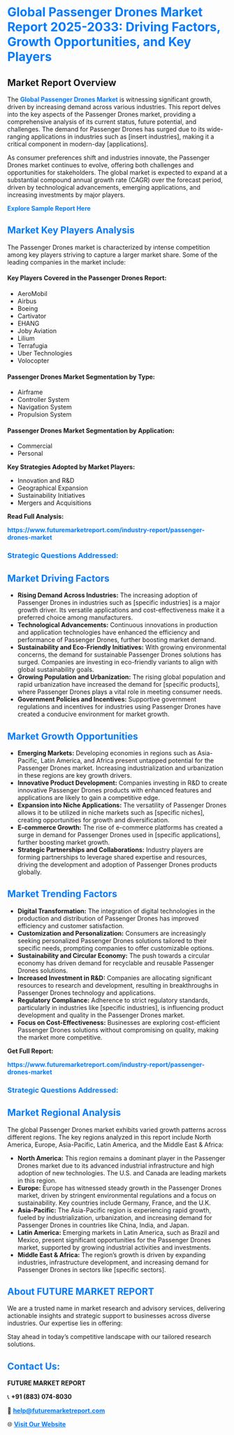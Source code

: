 <h1 style="color: #007BFF;">Global Passenger Drones Market Report 2025-2033: Driving Factors, Growth Opportunities, and Key Players</h1>

<section id="overview">
<h2>Market Report Overview</h2>
<p>The <a href="https://www.futuremarketreport.com/industry-report/passenger-drones-market" style="color: #007BFF; text-decoration: none;"><strong>Global Passenger Drones Market</strong></a> is witnessing significant growth, driven by increasing demand across various industries. This report delves into the key aspects of the Passenger Drones market, providing a comprehensive analysis of its current status, future potential, and challenges. The demand for Passenger Drones has surged due to its wide-ranging applications in industries such as [insert industries], making it a critical component in modern-day [applications].</p>
<p>As consumer preferences shift and industries innovate, the Passenger Drones market continues to evolve, offering both challenges and opportunities for stakeholders. The global market is expected to expand at a substantial compound annual growth rate (CAGR) over the forecast period, driven by technological advancements, emerging applications, and increasing investments by major players.</p>
</section>

<section id="overview">
<p><a href="https://www.futuremarketreport.com/request-sample/reportId=63809" style="color: #007BFF; text-decoration: none;"><strong>Explore Sample Report Here</strong></a></p>
</section>

<section id="key-players">
<h2 style="color: #007BFF;">Market Key Players Analysis</h2>
<p>The Passenger Drones market is characterized by intense competition among key players striving to capture a larger market share. Some of the leading companies in the market include:</p>
<h4>Key Players Covered in the Passenger Drones Report:</h4>
<ul><li>AeroMobil</li><li>Airbus</li><li>Boeing</li><li>Cartivator</li><li>EHANG</li><li>Joby Aviation</li><li>Lilium</li><li>Terrafugia</li><li>Uber Technologies</li><li>Volocopter</li></ul>
<h4>Passenger Drones Market Segmentation by Type:</h4>
<ul><li>Airframe</li><li>Controller System</li><li>Navigation System</li><li>Propulsion System</li></ul>

<h4>Passenger Drones Market Segmentation by Application:</h4>
<ul><li>Commercial</li><li>Personal</li></ul>
<p><strong>Key Strategies Adopted by Market Players:</strong></p>
<ul>
<li>Innovation and R&D</li>
<li>Geographical Expansion</li>
<li>Sustainability Initiatives</li>
<li>Mergers and Acquisitions</li>
</ul>
</section>

<section>
<p><strong>Read Full Analysis: </strong></p><a href="https://www.futuremarketreport.com/industry-report/passenger-drones-market" style="color: #007BFF; text-decoration: none;"><strong>https://www.futuremarketreport.com/industry-report/passenger-drones-market</strong></a>
<h3 style="color: #007BFF;">Strategic Questions Addressed:</h3>
</section>

<section id="driving-factors">
<h2 style="color: #007BFF;">Market Driving Factors</h2>
<ul>
<li><strong>Rising Demand Across Industries:</strong> The increasing adoption of Passenger Drones in industries such as [specific industries] is a major growth driver. Its versatile applications and cost-effectiveness make it a preferred choice among manufacturers.</li>
<li><strong>Technological Advancements:</strong> Continuous innovations in production and application technologies have enhanced the efficiency and performance of Passenger Drones, further boosting market demand.</li>
<li><strong>Sustainability and Eco-Friendly Initiatives:</strong> With growing environmental concerns, the demand for sustainable Passenger Drones solutions has surged. Companies are investing in eco-friendly variants to align with global sustainability goals.</li>
<li><strong>Growing Population and Urbanization:</strong> The rising global population and rapid urbanization have increased the demand for [specific products], where Passenger Drones plays a vital role in meeting consumer needs.</li>
<li><strong>Government Policies and Incentives:</strong> Supportive government regulations and incentives for industries using Passenger Drones have created a conducive environment for market growth.</li>
</ul>
</section>

<section id="growth-opportunities">
<h2 style="color: #007BFF;">Market Growth Opportunities</h2>
<ul>
<li><strong>Emerging Markets:</strong> Developing economies in regions such as Asia-Pacific, Latin America, and Africa present untapped potential for the Passenger Drones market. Increasing industrialization and urbanization in these regions are key growth drivers.</li>
<li><strong>Innovative Product Development:</strong> Companies investing in R&D to create innovative Passenger Drones products with enhanced features and applications are likely to gain a competitive edge.</li>
<li><strong>Expansion into Niche Applications:</strong> The versatility of Passenger Drones allows it to be utilized in niche markets such as [specific niches], creating opportunities for growth and diversification.</li>
<li><strong>E-commerce Growth:</strong> The rise of e-commerce platforms has created a surge in demand for Passenger Drones used in [specific applications], further boosting market growth.</li>
<li><strong>Strategic Partnerships and Collaborations:</strong> Industry players are forming partnerships to leverage shared expertise and resources, driving the development and adoption of Passenger Drones products globally.</li>
</ul>
</section>

<section id="trending-factors">
<h2 style="color: #007BFF;">Market Trending Factors</h2>
<ul>
<li><strong>Digital Transformation:</strong> The integration of digital technologies in the production and distribution of Passenger Drones has improved efficiency and customer satisfaction.</li>
<li><strong>Customization and Personalization:</strong> Consumers are increasingly seeking personalized Passenger Drones solutions tailored to their specific needs, prompting companies to offer customizable options.</li>
<li><strong>Sustainability and Circular Economy:</strong> The push towards a circular economy has driven demand for recyclable and reusable Passenger Drones solutions.</li>
<li><strong>Increased Investment in R&D:</strong> Companies are allocating significant resources to research and development, resulting in breakthroughs in Passenger Drones technology and applications.</li>
<li><strong>Regulatory Compliance:</strong> Adherence to strict regulatory standards, particularly in industries like [specific industries], is influencing product development and quality in the Passenger Drones market.</li>
<li><strong>Focus on Cost-Effectiveness:</strong> Businesses are exploring cost-efficient Passenger Drones solutions without compromising on quality, making the market more competitive.</li>
</ul>
</section>

<section>
<p><strong>Get Full Report: </strong></p><a href="https://www.futuremarketreport.com/industry-report/passenger-drones-market" style="color: #007BFF; text-decoration: none;"><strong>https://www.futuremarketreport.com/industry-report/passenger-drones-market</strong></a>
<h3 style="color: #007BFF;">Strategic Questions Addressed:</h3>
</section>


<section id="regional-analysis">
<h2 style="color: #007BFF;">Market Regional Analysis</h2>
<p>The global Passenger Drones market exhibits varied growth patterns across different regions. The key regions analyzed in this report include North America, Europe, Asia-Pacific, Latin America, and the Middle East & Africa:</p>
<ul>
<li><strong>North America:</strong> This region remains a dominant player in the Passenger Drones market due to its advanced industrial infrastructure and high adoption of new technologies. The U.S. and Canada are leading markets in this region.</li>
<li><strong>Europe:</strong> Europe has witnessed steady growth in the Passenger Drones market, driven by stringent environmental regulations and a focus on sustainability. Key countries include Germany, France, and the U.K.</li>
<li><strong>Asia-Pacific:</strong> The Asia-Pacific region is experiencing rapid growth, fueled by industrialization, urbanization, and increasing demand for Passenger Drones in countries like China, India, and Japan.</li>
<li><strong>Latin America:</strong> Emerging markets in Latin America, such as Brazil and Mexico, present significant opportunities for the Passenger Drones market, supported by growing industrial activities and investments.</li>
<li><strong>Middle East & Africa:</strong> The region’s growth is driven by expanding industries, infrastructure development, and increasing demand for Passenger Drones in sectors like [specific sectors].</li>
</ul>
</section>

<footer>
<h2 style="color: #007BFF;">About FUTURE MARKET REPORT</h2>
<p>We are a trusted name in market research and advisory services, delivering actionable insights and strategic support to businesses across diverse industries. Our expertise lies in offering:</p>

<p>Stay ahead in today’s competitive landscape with our tailored research solutions.</p>

<h2 style="color: #007BFF;">Contact Us:</h2>
<p><strong>FUTURE MARKET REPORT</strong></p>
<p>📞 <strong>+91 (883) 074-8030</strong></p>
<p>📧 <strong><a href="mailto:help@futuremarketreport.com" style="color: #007BFF;">help@futuremarketreport.com</a></strong></p>
<p>🌐 <strong><a href="https://www.futuremarketreport.com/" style="color: #007BFF;">Visit Our Website</a></strong></p>
</footer>